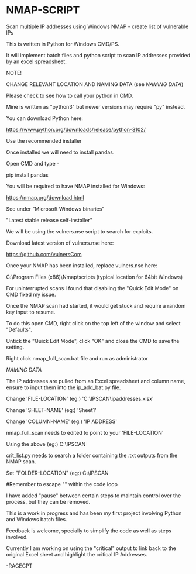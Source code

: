 # NMAP-SCRIPT
Scan multiple IP addresses using Windows NMAP - create list of vulnerable IPs


This is written in Python for Windows CMD/PS.

It will implement batch files and python script to scan IP addresses provided by an excel spreadsheet.


NOTE!

CHANGE RELEVANT LOCATION AND NAMING DATA (see *NAMING DATA*)

Please check to see how to call your python in CMD.

Mine is written as "python3" but newer versions may require "py" instead.


You can download Python here:

https://www.python.org/downloads/release/python-3102/

Use the recommended installer


Once installed we will need to install pandas.

Open CMD and type -

pip install pandas


You will be required to have NMAP installed for Windows:

https://nmap.org/download.html

See under "Microsoft Windows binaries"

"Latest stable release self-installer"


We will be using the vulners.nse script to search for exploits.

Download latest version of vulners.nse here:

https://github.com/vulnersCom


Once your NMAP has been installed, replace vulners.nse here:

C:\Program Files (x86)\Nmap\scripts (typical location for 64bit Windows)


For uninterrupted scans I found that disabling the "Quick Edit Mode" on CMD fixed my issue.

Once the NMAP scan had started, it would get stuck and require a random key input to resume.

To do this open CMD, right click on the top left of the window and select "Defaults".

Untick the "Quick Edit Mode", click "OK" and close the CMD to save the setting.

Right click nmap_full_scan.bat file and run as administrator


*NAMING DATA*


The IP addresses are pulled from an Excel spreadsheet and column name, ensure to input them into the ip_add_bat.py file.

Change 'FILE-LOCATION' (eg:) 'C:\IPSCAN\ipaddresses.xlsx'

Change 'SHEET-NAME' (eg:) 'Sheet1'

Change 'COLUMN-NAME' (eg:) 'IP ADDRESS'


nmap_full_scan needs to edited to point to your 'FILE-LOCATION'

Using the above (eg:) C:\IPSCAN


crit_list.py needs to search a folder containing the .txt outputs from the NMAP scan.

Set "FOLDER-LOCATION" (eg:) C:\IPSCAN

#Remember to escape "\" within the code loop


I have added "pause" between certain steps to maintain control over the process, but they can be removed.


This is a work in progress and has been my first project involving Python and Windows batch files.

Feedback is welcome, specially to simplify the code as well as steps involved.

Currently I am working on using the "critical" output to link back to the original Excel sheet and highlight the critical IP Addresses.

-RAGECPT
